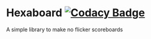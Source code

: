 # Hexaboard [![Codacy Badge](https://app.codacy.com/project/badge/Grade/cb1be65d117f4c4884d9c5445444547b)](https://www.codacy.com/gh/Hexaway/Hexaboard/dashboard?utm_source=github.com&amp;utm_medium=referral&amp;utm_content=Hexaway/Hexaboard&amp;utm_campaign=Badge_Grade)
A simple library to make no flicker scoreboards
